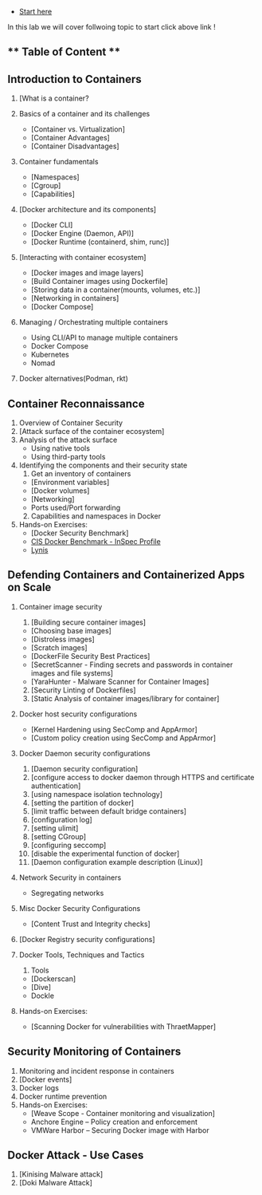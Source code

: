 
- [Start here](https://kubedaily.com/containersecurity/)

In this lab we will cover follwoing topic to start click above link ! 

## ** Table of Content **

## Introduction to Containers 

1. [What is a container?
2. Basics of a container and its challenges
     - [Container vs. Virtualization]
     - [Container Advantages]
     - [Container Disadvantages]
3. Container fundamentals
    - [Namespaces]
    - [Cgroup]
    - [Capabilities]
4. [Docker architecture and its components]
    - [Docker CLI]
    - [Docker Engine (Daemon, API)]
    - [Docker Runtime (containerd, shim, runc)]
5. [Interacting with container ecosystem]
     - [Docker images and image layers]<br>
     - [Build Container images using Dockerfile]<br>
     - [Storing data in a container(mounts, volumes, etc.)]<br>
     - [Networking in containers]<br>
     - [Docker Compose]
  
6. Managing / Orchestrating multiple containers
   - Using CLI/API to manage multiple containers
   - Docker Compose
   - Kubernetes
   - Nomad
7. Docker alternatives(Podman, rkt)

     
## Container Reconnaissance

1. Overview of Container Security
2. [Attack surface of the container ecosystem]
3. Analysis of the attack surface
    - Using native tools
    - Using third-party tools
4. Identifying the components and their security state
    1. Get an inventory of containers
      - [Environment variables]
      - [Docker volumes]
      - [Networking]
      - Ports used/Port forwarding
     2. Capabilities and namespaces in Docker
5. Hands-on Exercises:
   - [Docker Security Benchmark]
   - [CIS Docker Benchmark - InSpec Profile](https://dev-sec.io/baselines/docker/)
   - [Lynis](https://github.com/CISOfy/Lynis)

## Defending Containers and Containerized Apps on Scale

1. Container image security
   1. [Building secure container images]
     - [Choosing base images]
     - [Distroless images]
     - [Scratch images]
     - [DockerFile Security Best Practices]
     - [SecretScanner - Finding secrets and passwords in container images and file systems]
     - [YaraHunter - Malware Scanner for Container Images]

   2. [Security Linting of Dockerfiles]
   3. [Static Analysis of container images/library for container]
   
2. Docker host security configurations
    - [Kernel Hardening using SecComp and AppArmor]
    - [Custom policy creation using SecComp and AppArmor]
3. Docker Daemon security configurations
    1. [Daemon security configuration]<br>
    2. [configure access to docker daemon through HTTPS and certificate authentication]<br>
    3. [using namespace isolation technology]<br>
    4. [setting the partition of docker]<br>
    5. [limit traffic between default bridge containers]<br>
    6. [configuration log]<br>
    7. [setting ulimit]<br>
    8. [setting CGroup]<br>
    9. [configuring seccomp] <br>
    10. [disable the experimental function of docker] <br>
    11. [Daemon configuration example description (Linux)]<br>

4. Network Security in containers
   - Segregating networks
5. Misc Docker Security Configurations
   - [Content Trust and Integrity checks]
6. [Docker Registry security configurations]
7. Docker Tools, Techniques and Tactics
   1. Tools
    - [Dockerscan]
    - [Dive]
    - Dockle
 
8. Hands-on Exercises:

   - [Scanning Docker for vulnerabilities with ThraetMapper]
   
## Security Monitoring of Containers

1. Monitoring and incident response in containers
2. [Docker events]
3. Docker logs
4. Docker runtime prevention
5. Hands-on Exercises:
   - [Weave Scope - Container monitoring and visualization]
   - Anchore Engine – Policy creation and enforcement
   - VMWare Harbor – Securing Docker image with Harbor

## Docker Attack - Use Cases 

1. [Kinising Malware attack]
2. [Doki Malware Attack]

